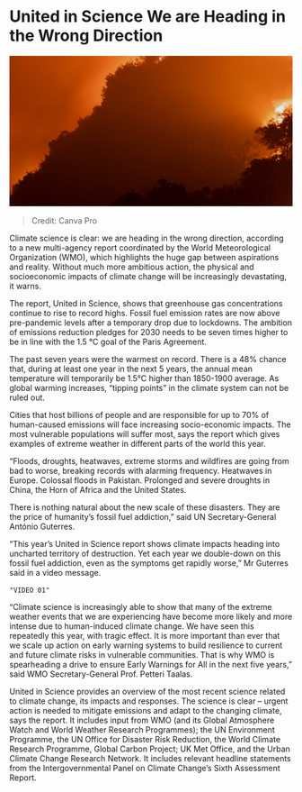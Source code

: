 ﻿# United in Science We are Heading in the Wrong Direction

![Canva Pro](https://raw.githubusercontent.com/umutkenar/md-test/main/news/United%20in%20Science%20-%20We%20are%20Heading%20in%20the%20Wrong%20Direction/image_01.png)

> Credit: Canva Pro

Climate science is clear: we are heading in the wrong direction, according to a new multi-agency report coordinated by the World Meteorological Organization (WMO), which highlights the huge gap between aspirations and reality. Without much more ambitious action, the physical and socioeconomic impacts of climate change will be increasingly devastating, it warns.

The report, United in Science, shows that greenhouse gas concentrations continue to rise to record highs. Fossil fuel emission rates are now above pre-pandemic levels after a temporary drop due to lockdowns. The ambition of emissions reduction pledges for 2030 needs to be seven times higher to be in line with the 1.5 °C goal of the Paris Agreement.

The past seven years were the warmest on record. There is a 48% chance that, during at least one year in the next 5 years, the annual mean temperature will temporarily be 1.5°C higher than 1850-1900 average. As global warming increases, “tipping points” in the climate system can not be ruled out.

Cities that host billions of people and are responsible for up to 70% of human-caused emissions will face increasing socio-economic impacts. The most vulnerable populations will suffer most, says the report which gives examples of extreme weather in different parts of the world this year.

“Floods, droughts, heatwaves, extreme storms and wildfires are going from bad to worse, breaking records with alarming frequency. Heatwaves in Europe. Colossal floods in Pakistan. Prolonged and severe droughts in China, the Horn of Africa and the United States.

There is nothing natural about the new scale of these disasters. They are the price of humanity’s fossil fuel addiction,” said UN Secretary-General António Guterres.

“This year’s United in Science report shows climate impacts heading into uncharted territory of destruction. Yet each year we double-down on this fossil fuel addiction, even as the symptoms get rapidly worse,” Mr Guterres said in a video message.

    "VIDEO 01"

“Climate science is increasingly able to show that many of the extreme weather events that we are experiencing have become more likely and more intense due to human-induced climate change. We have seen this repeatedly this year, with tragic effect. It is more important than ever that we scale up action on early warning systems to build resilience to current and future climate risks in vulnerable communities. That is why WMO is spearheading a drive to ensure Early Warnings for All in the next five years,” said WMO Secretary-General Prof. Petteri Taalas.

United in Science provides an overview of the most recent science related to climate change, its impacts and responses. The science is clear – urgent action is needed to mitigate emissions and adapt to the changing climate, says the report. It includes input from WMO (and its Global Atmosphere Watch and World Weather Research Programmes); the UN Environment Programme, the UN Office for Disaster Risk Reduction, the World Climate Research Programme, Global Carbon Project; UK Met Office, and the Urban Climate Change Research Network. It includes relevant headline statements from the Intergovernmental Panel on Climate Change’s Sixth Assessment Report.



